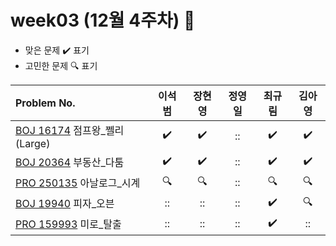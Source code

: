 
# week03 (12월 4주차) :pencil:

- 맞은 문제 :heavy_check_mark: 표기
- 고민한 문제 :mag: 표기


| Problem No.|이석범|장현영|정영일|최규림|김아영|
|:--------------------------------------------------------------------------------------- |:----------------:|:----:|:----------------:|:----------------:|:----------------:|
| [BOJ 16174](https://www.acmicpc.net/problem/16174) 점프왕_쩰리(Large)                                    |:heavy_check_mark:|:heavy_check_mark:|::|:heavy_check_mark:|:heavy_check_mark:|
| [BOJ 20364](https://www.acmicpc.net/problem/20364) 부동산_다툼                          |:heavy_check_mark:|:heavy_check_mark:|::|:heavy_check_mark:|:heavy_check_mark:|
| [PRO 250135](https://school.programmers.co.kr/learn/courses/30/lessons/250135) 아날로그_시계 |:mag:|:mag:|::|:mag:|:mag:|
| [BOJ 19940](https://www.acmicpc.net/problem/19940) 피자_오븐                                    |::|::|::|:heavy_check_mark:|:mag:|
| [PRO 159993](https://school.programmers.co.kr/learn/courses/30/lessons/159993) 미로_탈출 |::|::|::|:heavy_check_mark:|::|
